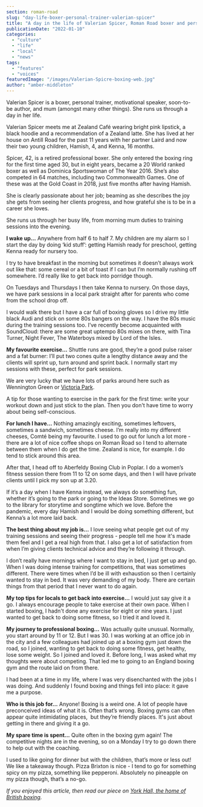 ```yaml
---
section: roman-road
slug: "day-life-boxer-personal-trainer-valerian-spicer"
title: "A day in the life of Valerian Spicer, Roman Road boxer and personal trainer"
publicationDate: "2022-01-10"
categories: 
  - "culture"
  - "life"
  - "local"
  - "news"
tags: 
  - "features"
  - "voices"
featuredImage: "/images/Valerian-Spicre-boxing-web.jpg"
author: "amber-middleton"
---
```


Valerian Spicer is a boxer, personal trainer, motivational speaker, soon-to-be author, and mum (amongst many other things). She runs us through a day in her life.

Valerian Spicer meets me at Zealand Café wearing bright pink lipstick, a black hoodie and a recommendation of a Zealand latte. She has lived at her house on Antill Road for the past 11 years with her partner Laird and now their two young children, Hamish, 4, and Kenna, 16 months. 

Spicer, 42, is a retired professional boxer. She only entered the boxing ring for the first time aged 30, but in eight years, became a 20 World ranked boxer as well as Dominica Sportswoman of The Year 2016. She’s also competed in 64 matches, including two Commonwealth Games. One of these was at the Gold Coast in 2018, just five months after having Hamish.

She is clearly passionate about her job; beaming as she describes the joy she gets from seeing her clients progress, and how grateful she is to be in a career she loves.

She runs us through her busy life, from morning mum duties to training sessions into the evening.

**I wake up…** Anywhere from half 6 to half 7. My children are my alarm so I start the day by doing ‘kid stuff’: getting Hamish ready for preschool, getting Kenna ready for nursery too.

I try to have breakfast in the morning but sometimes it doesn’t always work out like that: some cereal or a bit of toast if I can but I’m normally rushing off somewhere. I’d really like to get back into porridge though.

On Tuesdays and Thursdays I then take Kenna to nursery. On those days, we have park sessions in a local park straight after for parents who come from the school drop off.

I would walk there but I have a car full of boxing gloves so I drive my little black Audi and stick on some 80s bangers on the way. I have the 80s music during the training sessions too. I’ve recently become acquainted with SoundCloud: there are some great uptempo 80s mixes on there, with Tina Turner, Night Fever, The Waterboys mixed by Lord of the Isles.

**My favourite exercise…** Shuttle runs are good, they’re a good pulse raiser and a fat burner: I’ll put two cones quite a lengthy distance away and the clients will sprint up, turn around and sprint back. I normally start my sessions with these, perfect for park sessions. 

We are very lucky that we have lots of parks around here such as Wennington Green or [Victoria Park](https://www.towerhamlets.gov.uk/lgnl/leisure_and_culture/parks_and_open_spaces/victoria_park/victoria_park.aspx). 

A tip for those wanting to exercise in the park for the first time: write your workout down and just stick to the plan. Then you don't have time to worry about being self-conscious.

**For lunch I have…** Nothing amazingly exciting, sometimes leftovers, sometimes a sandwich, sometimes cheese. I’m really into my different cheeses, Comté being my favourite. I used to go out for lunch a lot more - there are a lot of nice coffee shops on Roman Road so I tend to alternate between them when I do get the time. Zealand is nice, for example. I do tend to stick around this area.

After that, I head off to Aberfeldy Boxing Club in Poplar. I do a women’s fitness session there from 11 to 12 on some days, and then I will have private clients until I pick my son up at 3.20.

If it’s a day when I have Kenna instead, we always do something fun, whether it’s going to the park or going to the Ideas Store. Sometimes we go to the library for storytime and songtime which we love. Before the pandemic, every day Hamish and I would be doing something different, but Kenna’s a lot more laid back.

**The best thing about my job is…** I love seeing what people get out of my training sessions and seeing their progress - people tell me how it's made them feel and I get a real high from that. I also get a lot of satisfaction from when I’m giving clients technical advice and they’re following it through.

I don’t really have mornings where I want to stay in bed, I just get up and go. When I was doing intense training for competitions, that was sometimes different. There were times when I’d be ill with exhaustion so then I certainly wanted to stay in bed. It was very demanding of my body. There are certain things from that period that I never want to do again.

**My top tips for locals to get back into exercise…** I would just say give it a go. I always encourage people to take exercise at their own pace. When I started boxing, I hadn't done any exercise for eight or nine years. I just wanted to get back to doing some fitness, so I tried it and loved it.

**My journey to professional boxing…** Was actually quite unusual. Normally, you start around by 11 or 12. But I was 30. I was working at an office job in the city and a few colleagues had joined up at a boxing gym just down the road, so I joined, wanting to get back to doing some fitness, get healthy, lose some weight. So I joined and loved it. Before long, I was asked what my thoughts were about competing. That led me to going to an England boxing gym and the route laid on from there.

I had been at a time in my life, where I was very disenchanted with the jobs I was doing. And suddenly I found boxing and things fell into place: it gave me a purpose. 

**Who is this job for…** Anyone! Boxing is a weird one. A lot of people have preconceived ideas of what it is. Often that’s wrong. Boxing gyms can often appear quite intimidating places,  but they’re friendly places. It's just about getting in there and giving it a go.

**My spare time is spent…** Quite often in the boxing gym again! The competitive nights are in the evening, so on a Monday I try to go down there to help out with the coaching.

I used to like going for dinner but with the children, that’s more or less out! We like a takeaway though. Pizza Brixton is nice - I tend to go for something spicy on my pizza, something like pepperoni. Absolutely no pineapple on my pizza though, that’s a no-go.

_If you enjoyed this article, then read our piece on [York Hall, the home of British boxing](https://romanroadlondon.com/york-hall-boxing-heritage-bethnal-green/)._


